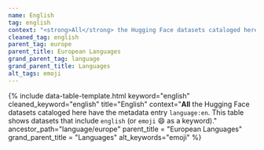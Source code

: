 ```yaml
---
name: English
tag: english
context: "<strong>All</strong> the Hugging Face datasets cataloged here have the metadata entry <code>language:en</code>. This table shows datasets that include <code>english</code> (or <code>emoji</code> :smile: as a keyword)."
cleaned_tag: english
parent_tag: europe
parent_title: European Languages
grand_parent_tag: language
grand_parent_title: Languages
alt_tags: emoji
---
```


{% include data-table-template.html 
  keyword="english" 
  cleaned_keyword="english" 
  title="English"
  context="<strong>All</strong> the Hugging Face datasets cataloged here have the metadata entry <code>language:en</code>. This table shows datasets that include <code>english</code> (or <code>emoji</code> :smile: as a keyword)."
  ancestor_path="language/europe" 
  parent_title = "European Languages"
  grand_parent_title = "Languages"
  alt_keywords="emoji"
%}

